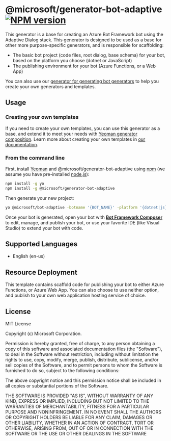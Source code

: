 # @microsoft/generator-bot-adaptive [![NPM version][npm-image]][npm-url]

This generator is a base for creating an Azure Bot Framework bot using the Adaptive Dialog stack. This generator is designed to be used as a base for other more purpose-specific generators, and is responsible for scaffolding:

- The basic bot project (code files, root dialog, base schema) for your bot, based on the platform you choose (dotnet or JavaScript)
- The publishing environment for your bot (Azure Functions, or a Web App)

You can also use our [generator for generating bot generators](https://github.com/microsoft/botframework-components/tree/main/generators/generator-bot-template-generator) to help you create your own generators and templates.

## Usage

### Creating your own templates

If you need to create your own templates, you can use this generator as a base, and extend it to meet your needs with [Yeoman generator composition](https://yeoman.io/authoring/composability.html). Learn more about creating your own templates in [our documentation](https://aka.ms/bf-create-templates).

### From the command line

First, install [Yeoman][yeoman] and @microsoft/generator-bot-adaptive using [npm][npm] (we assume you have pre-installed [node.js][nodejs]):

```bash
npm install -g yo
npm install -g @microsoft/generator-bot-adaptive
```

Then generate your new project:

```bash
yo @microsoft/bot-adaptive -botname '{BOT_NAME}' -platform '{dotnet|js}' -integration '{functions|webapp}'
```

Once your bot is generated, open your bot with **[Bot Framework Composer][composer]** to edit, manage, and publish your bot, or use your favorite IDE (like Visual Studio) to extend your bot with code.

## Supported Languages

- English (en-us)

## Resource Deployment

This template contains scaffold code for publishing your bot to either Azure Functions, or Azure Web App. You can also choose to use neither option, and publish to your own web application hosting service of choice.

## License

MIT License

Copyright (c) Microsoft Corporation.

Permission is hereby granted, free of charge, to any person obtaining a copy
of this software and associated documentation files (the "Software"), to deal
in the Software without restriction, including without limitation the rights
to use, copy, modify, merge, publish, distribute, sublicense, and/or sell
copies of the Software, and to permit persons to whom the Software is
furnished to do so, subject to the following conditions:

The above copyright notice and this permission notice shall be included in all
copies or substantial portions of the Software.

THE SOFTWARE IS PROVIDED "AS IS", WITHOUT WARRANTY OF ANY KIND, EXPRESS OR
IMPLIED, INCLUDING BUT NOT LIMITED TO THE WARRANTIES OF MERCHANTABILITY,
FITNESS FOR A PARTICULAR PURPOSE AND NONINFRINGEMENT. IN NO EVENT SHALL THE
AUTHORS OR COPYRIGHT HOLDERS BE LIABLE FOR ANY CLAIM, DAMAGES OR OTHER
LIABILITY, WHETHER IN AN ACTION OF CONTRACT, TORT OR OTHERWISE, ARISING FROM,
OUT OF OR IN CONNECTION WITH THE SOFTWARE OR THE USE OR OTHER DEALINGS IN THE
SOFTWARE

[npm-image]: https://badge.fury.io/js/%40microsoft%2Fgenerator-bot-adaptive.svg
[npm-url]: https://www.npmjs.com/package/@microsoft/generator-bot-adaptive
[composer]: https://github.com/microsoft/botframework-composer
[yeoman]: https://yeoman.io
[npm]: https://npmjs.com
[nodejs]: https://nodejs.org/

